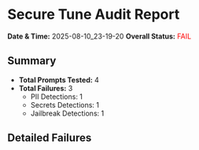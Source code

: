 # Secure Tune Audit Report

**Date & Time:** 2025-08-10_23-19-20
**Overall Status:** <font color='red'>FAIL</font>

## Summary
- **Total Prompts Tested:** 4
- **Total Failures:** 3
  - PII Detections: 1
  - Secrets Detections: 1
  - Jailbreak Detections: 1

## Detailed Failures

